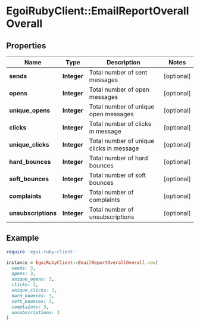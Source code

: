 # EgoiRubyClient::EmailReportOverallOverall

## Properties

| Name | Type | Description | Notes |
| ---- | ---- | ----------- | ----- |
| **sends** | **Integer** | Total number of sent messages | [optional] |
| **opens** | **Integer** | Total number of open messages | [optional] |
| **unique_opens** | **Integer** | Total number of unique open messages | [optional] |
| **clicks** | **Integer** | Total number of clicks in message | [optional] |
| **unique_clicks** | **Integer** | Total number of unique clicks in message | [optional] |
| **hard_bounces** | **Integer** | Total number of hard bounces | [optional] |
| **soft_bounces** | **Integer** | Total number of soft bounces | [optional] |
| **complaints** | **Integer** | Total number of complaints | [optional] |
| **unsubscriptions** | **Integer** | Total number of unsubscriptions | [optional] |

## Example

```ruby
require 'egoi-ruby-client'

instance = EgoiRubyClient::EmailReportOverallOverall.new(
  sends: 3,
  opens: 3,
  unique_opens: 3,
  clicks: 3,
  unique_clicks: 3,
  hard_bounces: 3,
  soft_bounces: 3,
  complaints: 3,
  unsubscriptions: 3
)
```


